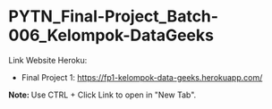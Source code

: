 # PYTN_Final-Project_Batch-006_Kelompok-DataGeeks


Link Website Heroku:
- Final Project 1: https://fp1-kelompok-data-geeks.herokuapp.com/

<b>Note: </b> Use CTRL + Click Link to open in "New Tab".
